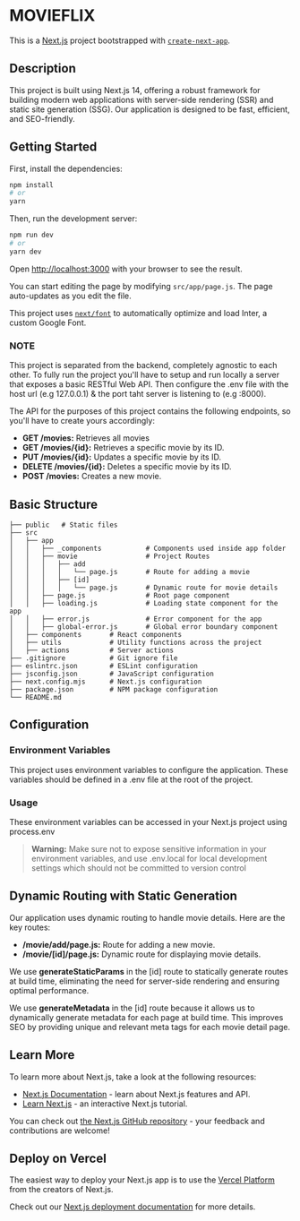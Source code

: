 # MOVIEFLIX

This is a [Next.js](https://nextjs.org/) project bootstrapped with [`create-next-app`](https://github.com/vercel/next.js/tree/canary/packages/create-next-app).

## Description

This project is built using Next.js 14, offering a robust framework for building modern web applications with server-side rendering (SSR) and static site generation (SSG). Our application is designed to be fast, efficient, and SEO-friendly.

## Getting Started

First, install the dependencies:

```bash
npm install
# or
yarn
```

Then, run the development server:

```bash
npm run dev
# or
yarn dev
```

Open [http://localhost:3000](http://localhost:3000) with your browser to see the result.

You can start editing the page by modifying `src/app/page.js`. The page auto-updates as you edit the file.

This project uses [`next/font`](https://nextjs.org/docs/basic-features/font-optimization) to automatically optimize and load Inter, a custom Google Font.

### NOTE

This project is separated from the backend, completely agnostic to each other. To fully run the project you'll have to setup and run locally a server that exposes a basic RESTful Web API. Then configure the .env file with the host url (e.g 127.0.0.1) & the port taht server is listening to (e.g :8000).

The API for the purposes of this project contains the following endpoints, so you'll have to create yours accordingly:

<ul>
<li><b>GET /movies:</b> Retrieves all movies</li>
<li><b>GET /movies/{id}:</b>  Retrieves a specific movie by its ID.</li>
<li><b>PUT /movies/{id}:</b> Updates a specific movie by its ID.</li>
<li><b>DELETE /movies/{id}:</b> Deletes a specific movie by its ID.</li>
<li><b>POST /movies:</b>  Creates a new movie.</li>
</ul>

## Basic Structure

```
├── public   # Static files
├── src
│   ├── app
│   │   ├── _components           # Components used inside app folder
│   │   ├── movie                 # Project Routes
│   │   │   ├── add
│   │   │   │   └── page.js       # Route for adding a movie
│   │   │   ├── [id]
│   │   │   │   └── page.js       # Dynamic route for movie details
│   │   ├── page.js               # Root page component
│   │   ├── loading.js            # Loading state component for the app
│   │   ├── error.js              # Error component for the app
│   │   ├── global-error.js       # Global error boundary component
│   ├── components       # React components
│   ├── utils            # Utility functions across the project
│   ├── actions          # Server actions
├── .gitignore           # Git ignore file
├── eslintrc.json        # ESLint configuration
├── jsconfig.json        # JavaScript configuration
├── next.config.mjs      # Next.js configuration
├── package.json         # NPM package configuration
└── README.md
```

## Configuration

### Environment Variables

This project uses environment variables to configure the application. These variables should be defined in a .env file at the root of the project.

### Usage

These environment variables can be accessed in your Next.js project using process.env

> **Warning:**
> Make sure not to expose sensitive information in your environment variables, and use .env.local for local development settings which should not be committed to version control

## Dynamic Routing with Static Generation

Our application uses dynamic routing to handle movie details. Here are the key routes:

<ul>
<li><b>/movie/add/page.js:</b> Route for adding a new movie.</li>
<li><b>/movie/[id]/page.js:</b> Dynamic route for displaying movie details.</li>
</ul>

We use <b>generateStaticParams</b> in the [id] route to statically generate routes at build time, eliminating the need for server-side rendering and ensuring optimal performance.

We use <b>generateMetadata</b> in the [id] route because it allows us to dynamically generate metadata for each page at build time. This improves SEO by providing unique and relevant meta tags for each movie detail page.

## Learn More

To learn more about Next.js, take a look at the following resources:

- [Next.js Documentation](https://nextjs.org/docs) - learn about Next.js features and API.
- [Learn Next.js](https://nextjs.org/learn) - an interactive Next.js tutorial.

You can check out [the Next.js GitHub repository](https://github.com/vercel/next.js/) - your feedback and contributions are welcome!

## Deploy on Vercel

The easiest way to deploy your Next.js app is to use the [Vercel Platform](https://vercel.com/new?utm_medium=default-template&filter=next.js&utm_source=create-next-app&utm_campaign=create-next-app-readme) from the creators of Next.js.

Check out our [Next.js deployment documentation](https://nextjs.org/docs/deployment) for more details.
